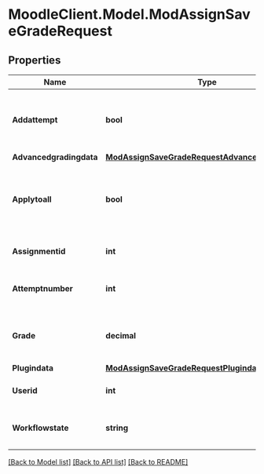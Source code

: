 # MoodleClient.Model.ModAssignSaveGradeRequest

## Properties

Name | Type | Description | Notes
------------ | ------------- | ------------- | -------------
**Addattempt** | **bool** | Allow another attempt if the attempt reopen method is manual | [default to null]
**Advancedgradingdata** | [**ModAssignSaveGradeRequestAdvancedgradingdata**](ModAssignSaveGradeRequestAdvancedgradingdata.md) |  | [optional] 
**Applytoall** | **bool** | If true, this grade will be applied to all members of the group (for group assignments). | [default to null]
**Assignmentid** | **int** | The assignment id to operate on | 
**Attemptnumber** | **int** | The attempt number (-1 means latest attempt) | [default to null]
**Grade** | **decimal** | The new grade for this user. Ignored if advanced grading used | [default to nullM]
**Plugindata** | [**ModAssignSaveGradeRequestPlugindata**](ModAssignSaveGradeRequestPlugindata.md) |  | [optional] 
**Userid** | **int** | The student id to operate on | [default to null]
**Workflowstate** | **string** | The next marking workflow state | [default to "null"]

[[Back to Model list]](../README.md#documentation-for-models) [[Back to API list]](../README.md#documentation-for-api-endpoints) [[Back to README]](../README.md)


